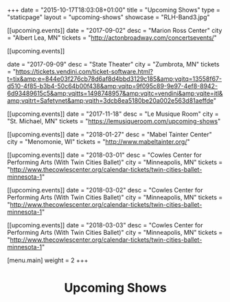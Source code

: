 +++
date = "2015-10-17T18:03:08+01:00"
title = "Upcoming Shows"
type = "staticpage"
layout = "upcoming-shows"
showcase = "RLH-Band3.jpg"

[[upcoming.events]]
date = "2017-09-02"
desc = "Marion Ross Center"
city = "Albert Lea, MN"
tickets = "http://actonbroadway.com/concertsevents/"

[[upcoming.events]]

date = "2017-09-09"
desc = "State Theater"
city = "Zumbrota, MN"
tickets = "https://tickets.vendini.com/ticket-software.html?t=tix&amp;e=844e03f276cb78d6af8d4bbd3129c185&amp;vqitq=13558f67-d510-4f85-b3b4-50c64b00f438&amp;vqitp=9f095c89-9e97-4ef8-8942-6d93489615c5&amp;vqitts=1498748957&amp;vqitc=vendini&amp;vqite=itl&amp;vqitrt=Safetynet&amp;vqith=3dcb8ea5180be20a002e563d81aeffde"

[[upcoming.events]]
date = "2017-11-18"
desc = "Le Musique Room"
city = "St. Michael, MN"
tickets = "https://lemusiqueroom.com/upcoming-shows"

[[upcoming.events]]
date = "2018-01-27"
desc = "Mabel Tainter Center"
city = "Menomonie, WI"
tickets = "http://www.mabeltainter.org/"

[[upcoming.events]]
date = "2018-03-01"
desc = "Cowles Center for Performing Arts (With Twin Cities Ballet)"
city = "Minneapolis, MN"
tickets = "http://www.thecowlescenter.org/calendar-tickets/twin-cities-ballet-minnesota-1"

[[upcoming.events]]
date = "2018-03-02"
desc = "Cowles Center for Performing Arts (With Twin Cities Ballet)"
city = "Minneapolis, MN"
tickets = "http://www.thecowlescenter.org/calendar-tickets/twin-cities-ballet-minnesota-1"

[[upcoming.events]]
date = "2018-03-03"
desc = "Cowles Center for Performing Arts (With Twin Cities Ballet)"
city = "Minneapolis, MN"
tickets = "http://www.thecowlescenter.org/calendar-tickets/twin-cities-ballet-minnesota-1"


[menu.main]
weight = 2
+++

<h1 style="text-align: center;">Upcoming Shows</h1>